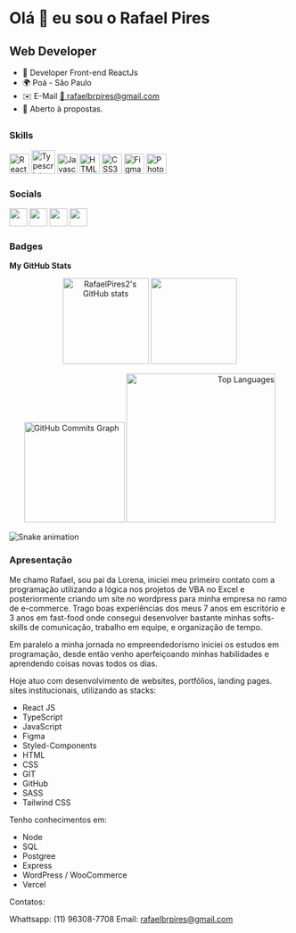 


Olá 👋 eu sou o Rafael Pires
================================

Web Developer
-------------

* 🧠 Developer Front-end ReactJs
* 🌍 Poá - São Paulo
* ✉️ E-Mail [📩 rafaelbrpires@gmail.com](mailto:rafaelbrpires@gmail.com)
* 🤝 Aberto à propostas.
##
### Skills

<p align="left">
<a href="https://reactjs.org/" target="_blank" rel="noreferrer"><img src="https://raw.githubusercontent.com/danielcranney/readme-generator/main/public/icons/skills/react-colored.svg" width="36" height="36" alt="React" /></a>
<a href="https://www.typescriptlang.org/" target="_blank" rel="noreferrer"><img src="https://img.icons8.com/color/144/null/typescript.png" width="42" height="42" alt="Typescript" /></a>
<a href="https://developer.mozilla.org/en-US/docs/Web/JavaScript" target="_blank" rel="noreferrer"><img src="https://raw.githubusercontent.com/danielcranney/readme-generator/main/public/icons/skills/javascript-colored.svg" width="36" height="36" alt="Javascript" /></a>
<a href="https://developer.mozilla.org/en-US/docs/Glossary/HTML5" target="_blank" rel="noreferrer"><img src="https://raw.githubusercontent.com/danielcranney/readme-generator/main/public/icons/skills/html5-colored.svg" width="36" height="36" alt="HTML5" /></a>
<a href="https://www.w3.org/TR/CSS/#css" target="_blank" rel="noreferrer"><img src="https://raw.githubusercontent.com/danielcranney/readme-generator/main/public/icons/skills/css3-colored.svg" width="36" height="36" alt="CSS3" /></a>
<a href="https://www.figma.com/" target="_blank" rel="noreferrer"><img src="https://img.icons8.com/color/344/figma--v1.png" width="36" height="36" alt="Figma" /></a>
<a href="https://www.adobe.com/uk/products/photoshop.html" target="_blank" rel="noreferrer"><img src="https://raw.githubusercontent.com/danielcranney/readme-generator/main/public/icons/skills/photoshop-colored-dark.svg" width="36" height="36" alt="Photoshop" /></a>
</p>

### Socials

<p align="left">  
<a href="https://discord.com/users/Rafael Pires#3557" target="_blank" rel="noreferrer"><img src="https://raw.githubusercontent.com/danielcranney/readme-generator/main/public/icons/socials/discord.svg" width="32" height="32" /></a>
<a href="https://www.github.com/RafaelPires2" target="_blank" rel="noreferrer"><img src="https://raw.githubusercontent.com/danielcranney/readme-generator/main/public/icons/socials/github-dark.svg" width="32" height="32" /></a>
<a href="https://www.instagram.com/rafaelbrpires/" target="_blank" rel="noreferrer"><img src="https://raw.githubusercontent.com/danielcranney/readme-generator/main/public/icons/socials/instagram.svg" width="32" height="32" /></a>
<a href="https://www.linkedin.com/in/rafael-pires-075891212/" target="_blank" rel="noreferrer"><img src="https://raw.githubusercontent.com/danielcranney/readme-generator/main/public/icons/socials/linkedin.svg" width="32" height="32" /></a>

### Badges

<b>My GitHub Stats</b>
<div align="center">
<a href="http://www.github.com/RafaelPires2"><img height="154em" src="https://github-readme-stats.vercel.app/api?username=RafaelPires2&show_icons=true&hide=&count_private=true&title_color=ec4899&text_color=ffffff&icon_color=3382ed&bg_color=181824&hide_border=true&show_icons=true" alt="RafaelPires2's GitHub stats" /></a>
<a href="http://www.github.com/RafaelPires2"><img height="154em" src="https://github-readme-streak-stats.herokuapp.com/?user=RafaelPires2&stroke=ffffff&background=181824&ring=ec4899&fire=ec4899&currStreakNum=ffffff&currStreakLabel=ec4899&sideNums=ffffff&sideLabels=ffffff&dates=ffffff&hide_border=true" /></a>


<a href="http://www.github.com/RafaelPires2" align="left"><img height="180em" src="https://activity-graph.herokuapp.com/graph?username=RafaelPires2&bg_color=181824&color=ffffff&line=3382ed&point=ffffff&area_color=181824&area=true&hide_border=true&custom_title=GitHub%20Commits%20Graph" alt="GitHub Commits Graph" /></a>
<a href="https://github.com/RafaelPires2" align="right"><img  width="267em" src="https://github-readme-stats.vercel.app/api/top-langs/?username=RafaelPires2&langs_count=10&title_color=ec4899&text_color=ffffff&icon_color=3382ed&bg_color=181824&hide_border=true&locale=en&custom_title=Top%20%Languages" alt="Top Languages" /></a>
</div>

![Snake animation](https://github.com/RafaelPires2/RafaelPires2/blob/output/github-contribution-grid-snake.svg)

### Apresentação

Me chamo Rafael, sou pai da Lorena, iniciei meu primeiro contato com a programação utilizando a lógica nos projetos de VBA no Excel e posteriormente criando um site no wordpress para minha empresa no ramo de e-commerce. Trago boas experiências dos meus 7 anos em escritório e 3 anos em fast-food onde consegui desenvolver bastante minhas softs-skills de comunicação, trabalho em equipe, e organização de tempo.

Em paralelo a minha jornada no empreendedorismo iniciei os estudos em programação, desde então venho aperfeiçoando minhas habilidades e aprendendo coisas novas todos os dias.

Hoje atuo com desenvolvimento de websites, portfólios, landing pages. sites institucionais, utilizando as stacks: 

- React JS
- TypeScript 
- JavaScript 
- Figma 
- Styled-Components 
- HTML
- CSS
- GIT
- GitHub
- SASS 
- Tailwind CSS


Tenho conhecimentos em:

- Node
- SQL
- Postgree
- Express
- WordPress / WooCommerce
- Vercel

Contatos:

Whattsapp: (11) 96308-7708
Email: rafaelbrpires@gmail.com
